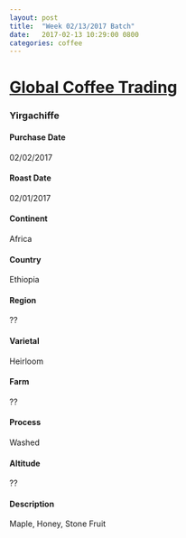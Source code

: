 ```yaml
---
layout: post
title:  "Week 02/13/2017 Batch"
date:   2017-02-13 10:29:00 0800
categories: coffee
---
```

# [Global Coffee Trading](http://www.globalcoffeetrading.com)

### Yirgachiffe
#### Purchase Date
02/02/2017
#### Roast Date
02/01/2017		
#### Continent
Africa
#### Country
Ethiopia
#### Region
??
#### Varietal
Heirloom
#### Farm
??
#### Process
Washed
#### Altitude
??
#### Description
Maple, Honey, Stone Fruit
